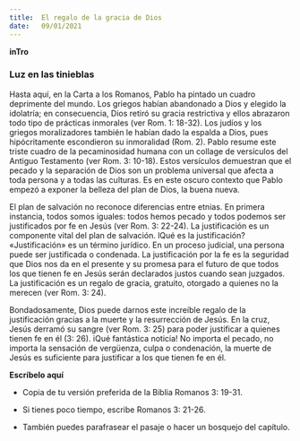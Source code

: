```yaml
---
title:  El regalo de la gracia de Dios
date:   09/01/2021
---
```


**inTro**

### Luz en las tinieblas

Hasta aquí, en la Carta a los Romanos, Pablo ha pintado un cuadro deprimente del mundo. Los griegos habían abandonado a Dios y elegido la idolatría; en consecuencia, Dios retiró su gracia restrictiva y ellos abrazaron todo tipo de prácticas inmorales (ver Rom. 1: 18-32). Los judíos y los griegos moralizadores también le habían dado la espalda a Dios, pues hipócritamente escondieron su inmoralidad (Rom. 2). Pablo resume este triste cuadro de la pecaminosidad humana con un collage de versículos del Antiguo Testamento (ver Rom. 3: 10-18). Estos versículos demuestran que el pecado y la separación de Dios son un problema universal que afecta a toda persona y a todas las culturas. Es en este oscuro contexto que Pablo empezó a exponer la belleza del plan de Dios, la buena nueva.

El plan de salvación no reconoce diferencias entre etnias. En primera instancia, todos somos iguales: todos hemos pecado y todos podemos ser justificados por fe en Jesús (ver Rom. 3: 22-24). La justificación es un componente vital del plan de salvación. lQué es la justificación? «Justificación» es un término jurídico. En un proceso judicial, una persona puede ser justificada o condenada. La justificación por la fe es la seguridad que Dios nos da en el presente y su promesa para el futuro de que todos los que tienen fe en Jesús serán declarados justos cuando sean juzgados. La justificación es un regalo de gracia, gratuito, otorgado a quienes no la merecen (ver Rom. 3: 24).

Bondadosamente, Dios puede darnos este increíble regalo de la justificación gracias a la muerte y la resurrección de Jesús. En la cruz, Jesús derramó su sangre (ver Rom. 3: 25) para poder justificar a quienes tienen fe en él (3: 26). iQué fantástica noticia! No importa el pecado, no importa la sensación de vergüenza, culpa o condenación, la muerte de Jesús es suficiente para justificar a los que tienen fe en él.

**Escríbelo aquí**

- Copia de tu versión preferida de la Biblia Romanos 3: 19-31.

- Si tienes poco tiempo, escribe Romanos 3: 21-26.

- También puedes parafrasear el pasaje o hacer un bosquejo del capítulo.